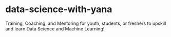# data-science-with-yana
Training, Coaching, and Mentoring for youth, students, or freshers to upskill and learn Data Science and Machine Learning!
